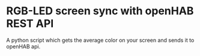 # RGB-LED screen sync with openHAB REST API
A python script which gets the average color on your screen and sends it to openHAB api.
